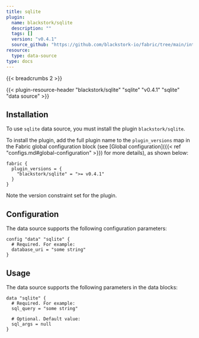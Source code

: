 ```yaml
---
title: sqlite
plugin:
  name: blackstork/sqlite
  description: ""
  tags: []
  version: "v0.4.1"
  source_github: "https://github.com/blackstork-io/fabric/tree/main/internal/sqlite/"
resource:
  type: data-source
type: docs
---
```


{{< breadcrumbs 2 >}}

{{< plugin-resource-header "blackstork/sqlite" "sqlite" "v0.4.1" "sqlite" "data source" >}}

## Installation

To use `sqlite` data source, you must install the plugin `blackstork/sqlite`.

To install the plugin, add the full plugin name to the `plugin_versions` map in the Fabric global configuration block (see [Global configuration]({{< ref "configs.md#global-configuration" >}}) for more details), as shown below:

```hcl
fabric {
  plugin_versions = {
    "blackstork/sqlite" = ">= v0.4.1"
  }
}
```

Note the version constraint set for the plugin.

## Configuration

The data source supports the following configuration parameters:

```hcl
config "data" "sqlite" {
  # Required. For example:
  database_uri = "some string"
}
```

## Usage

The data source supports the following parameters in the data blocks:

```hcl
data "sqlite" {
  # Required. For example:
  sql_query = "some string"

  # Optional. Default value:
  sql_args = null
}
```